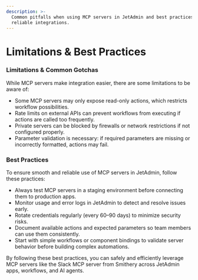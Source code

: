```yaml
---
description: >-
  Common pitfalls when using MCP servers in JetAdmin and best practices for
  reliable integrations.
---
```


# Limitations & Best Practices

### Limitations & Common Gotchas

While MCP servers make integration easier, there are some limitations to be aware of:

* Some MCP servers may only expose read-only actions, which restricts workflow possibilities.
* Rate limits on external APIs can prevent workflows from executing if actions are called too frequently.
* Private servers can be blocked by firewalls or network restrictions if not configured properly.
* Parameter validation is necessary: if required parameters are missing or incorrectly formatted, actions may fail.

### Best Practices

To ensure smooth and reliable use of MCP servers in JetAdmin, follow these practices:

* Always test MCP servers in a staging environment before connecting them to production apps.
* Monitor usage and error logs in JetAdmin to detect and resolve issues early.
* Rotate credentials regularly (every 60–90 days) to minimize security risks.
* Document available actions and expected parameters so team members can use them consistently.
* Start with simple workflows or component bindings to validate server behavior before building complex automations.

By following these best practices, you can safely and efficiently leverage MCP servers like the Slack MCP server from Smithery across JetAdmin apps, workflows, and AI agents.
